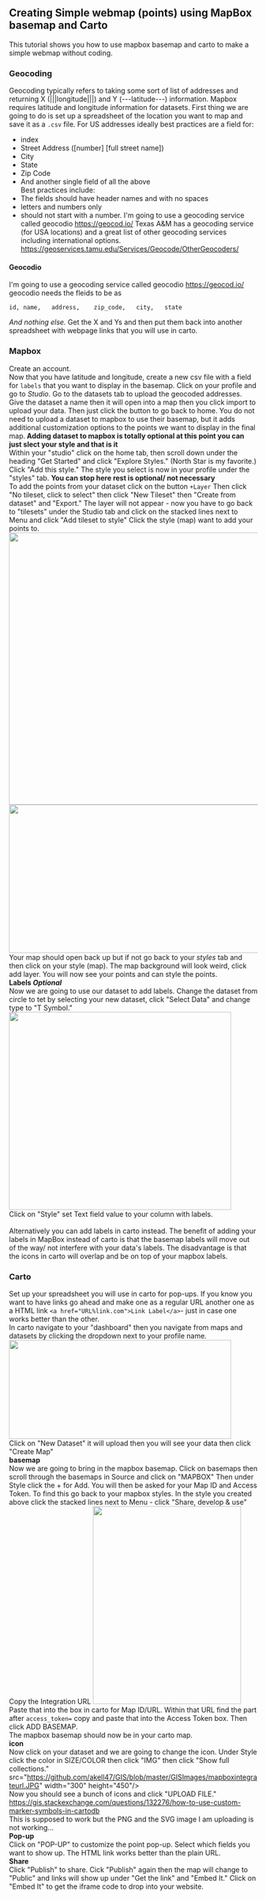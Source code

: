 ## Creating Simple webmap (points) using MapBox basemap and Carto
This tutorial shows you how to use mapbox basemap and carto to make a simple webmap without coding.
### Geocoding
Geocoding typically refers to taking some sort of list of addresses and returning X (|||longitude|||) and Y (---latitude---) information. Mapbox requires latitude and longitude information for datasets.
First thing we are going to do is set up a spreadsheet of the location you want to map and save it as a `.csv` file.
For US addresses ideally best practices are a field for:
- index
- Street Address ([number] [full street name])
- City
- State
- Zip Code
- And another single field of all the above <br>
Best practices include:
- The fields should have header names and with no spaces
- letters and numbers only
- should not start with a number.
I'm going to use a geocoding service called geocodio https://geocod.io/ Texas A&M has a geocoding service (for USA locations) and a great list of other geocoding services including international options. https://geoservices.tamu.edu/Services/Geocode/OtherGeocoders/ <br>
#### Geocodio
I'm going to use a geocoding service called geocodio https://geocod.io/
geocodio needs the fleids to be as
```
id,	name,	address,	zip_code,	city,	state
```
*And nothing else.* Get the X and Ys and then put them back into another spreadsheet with webpage links that you will use in carto.

### Mapbox
Create an account. <br>
Now that you have latitude and longitude, create a new csv file with a field for `labels` that you want to display in the basemap. Click on your profile and go to *Studio*. Go to the datasets tab to upload the geocoded addresses. Give the dataset a name then it will open into a map then you click import to upload your data. Then just click the button to go back to home.  You do not need to upload a dataset to mapbox to use their basemap, but it adds additional customization options to the points we want to display in the final map.<b> Adding dataset to mapbox is totally optional at this point you can just slect your style and that is it</b><br>
Within your "studio" click on the home tab, then scroll down under the heading "Get Started" and click "Explore Styles."  (North Star is my favorite.) Click "Add this style."  The style you select is now in your profile under the "styles" tab. <b>You can stop here rest is optional/ not necessary </b> <br>
To add the points from your dataset click on the button `+Layer` Then click "No tileset, click to select" then click "New Tileset" then "Create from dataset" and "Export." The layer will not appear - now you have to go back to "tilesets" under the Studio tab and click on the stacked lines next to Menu and click "Add tileset to style" Click the style (map) want to add your points to. <br>
<img src="https://github.com/akell47/GIS/blob/master/GISImages/mapboxdataset.JPG" width="1000" height="550"/> <br>
<img src="https://github.com/akell47/GIS/blob/master/GISImages/adddatatomap.JPG" width="1000" height="300"/> <br>
Your map should open back up but if not go back to your *styles* tab and then click on your style (map). The map background will look weird, click add layer. You will now see your points and can style the points. <br>
<b> Labels *Optional* </b> <br>
Now we are going to use our dataset to add labels.  Change the dataset from circle to tet by selecting your new dataset, click "Select Data" and change type to "T Symbol." <br>
<img src="https://github.com/akell47/GIS/blob/master/GISImages/mapboxlabel.JPG" width="450" height="400"/> <br>
Click on "Style" set Text field value to your column with labels. <br><br>
Alternatively you can add labels in carto instead. The benefit of adding your labels in MapBox instead of carto is that the basemap labels will move out of the way/ not interfere with your data's labels. The disadvantage is that the icons in carto will overlap and be on top of your mapbox labels.

### Carto
Set up your spreadsheet you will use in carto for pop-ups. If you know you want to have links go ahead and make one as a regular URL another one as a HTML link `<a href="URL%link.com">Link Label</a>`- just in case one works better than the other. <br>
In carto navigate to your "dashboard" then you navigate from maps and datasets by clicking the dropdown next to your profile name. <br>
<img src="https://github.com/akell47/GIS/blob/master/GISImages/carto_navigate.JPG" width="450" height="200"/> <br>
Click on "New Dataset" it will upload then you will see your data then click "Create Map"
 <br>
<b> basemap </b><br>
Now we are going to bring in the mapbox basemap.  Click on basemaps then scroll through the basemaps in Source and click on "MAPBOX" Then under Style click the + for Add. You will then be asked for your Map ID and Access Token. To find this go back to your mapbox styles.  In the style you created above click the stacked lines next to Menu - click "Share, develop & use" <br>
Copy the Integration URL <img src="https://github.com/akell47/GIS/blob/master/GISImages/mapboxintegrateurl.JPG" width="300" height="400"/> <br>
Paste that into the box in carto for Map ID/URL.  Within that URL find the part after `access_token=` copy and paste that into the Access Token box. Then click ADD BASEMAP. <br>
The mapbox basemap should now be in your carto map. <br>
<b> icon </b><br>
Now click on your dataset and we are going to change the icon. Under Style click the color in SIZE/COLOR then click "IMG" then click "Show full collections." <br>
src="https://github.com/akell47/GIS/blob/master/GISImages/mapboxintegrateurl.JPG" width="300" height="450"/> <br>
Now you should see a bunch of icons and click "UPLOAD FILE." https://gis.stackexchange.com/questions/132276/how-to-use-custom-marker-symbols-in-cartodb <br>
This is supposed to work but the PNG and the SVG image I am uploading is not working... <br>
<b>Pop-up</b><br>
Click on "POP-UP" to customize the point pop-up. Select which fields you want to show up.  The HTML link works better than the plain URL.  
<b>Share</b><br>
Click "Publish" to share. Cick "Publish" again then the map will change to "Public" and links will show up under "Get the link" and "Embed It." Click on "Embed It" to get the iframe code to drop into your website.

